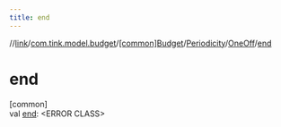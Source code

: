 ```yaml
---
title: end
---
```

//[link](../../../../../index.html)/[com.tink.model.budget](../../../index.html)/[[common]Budget](../../index.html)/[Periodicity](../index.html)/[OneOff](index.html)/[end](end.html)



# end



[common]\
val [end](end.html): &lt;ERROR CLASS&gt;




